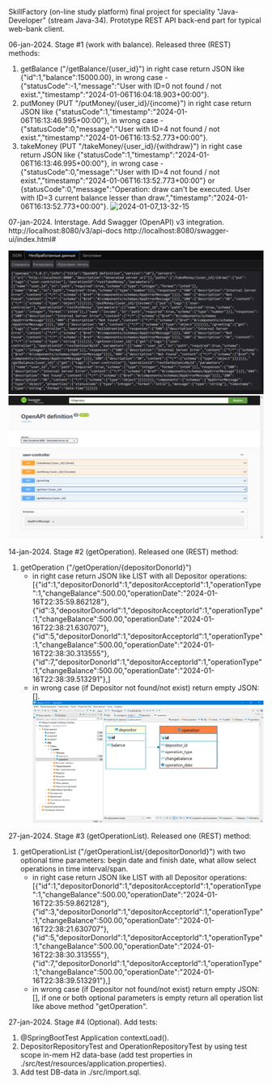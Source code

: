 SkillFactory (on-line study platform) final project for speciality "Java-Developer" (stream Java-34).
Prototype REST API back-end part for typical web-bank client.

06-jan-2024.
Stage #1 (work with balance).
Released three (REST) methods:
1. getBalance ("/getBalance/{user_id}")
   in right case return JSON like {"id":1,"balance":15000.00},
   in wrong case - {"statusCode":-1,"message":"User with ID=0 not found / not exist.","timestamp":"2024-01-06T16:04:18.903+00:00"}.
2. putMoney (PUT "/putMoney/{user_id}/{income}")
   in right case return JSON like {"statusCode":1,"timestamp":"2024-01-06T16:13:46.995+00:00"},
   in wrong case - {"statusCode":0,"message":"User with ID=4 not found / not exist.","timestamp":"2024-01-06T16:13:52.773+00:00"}.
3. takeMoney (PUT "/takeMoney/{user_id}/{withdraw}")
   in right case return JSON like {"statusCode":1,"timestamp":"2024-01-06T16:13:46.995+00:00"},
   in wrong case - {"statusCode":0,"message":"User with ID=4 not found / not exist.","timestamp":"2024-01-06T16:13:52.773+00:00"}
   or {statusCode":0,"message":"Operation: draw can't be executed. User with ID=3 current balance lesser than draw.","timestamp":"2024-01-06T16:13:52.773+00:00"}.
![2024-01-07_13-32-15](https://github.com/VitaliyDmitrienko/SkillFactoryFinalProject/assets/122961378/a3fcd75f-6694-4439-91b3-6f326f1603d0)

07-jan-2024.
Interstage.
Add Swagger (OpenAPI) v3 integration.
http://localhost:8080/v3/api-docs
http://localhost:8080/swagger-ui/index.html#

![img.png](src/main/resources/image/img.png)
![img_1.png](src/main/resources/image/img_1.png)

14-jan-2024.
Stage #2 (getOperation).
Released one (REST) method:
1. getOperation ("/getOperation/{depositorDonorId}")
   - in right case return JSON like LIST with all Depositor operations: 
   [{"id":1,"depositorDonorId":1,"depositorAcceptorId":1,"operationType":1,"changeBalance":500.00,"operationDate":"2024-01-16T22:35:59.862128"},
   {"id":3,"depositorDonorId":1,"depositorAcceptorId":1,"operationType":1,"changeBalance":500.00,"operationDate":"2024-01-16T22:38:21.630707"},
   {"id":5,"depositorDonorId":1,"depositorAcceptorId":1,"operationType":1,"changeBalance":500.00,"operationDate":"2024-01-16T22:38:30.313555"},
   {"id":7,"depositorDonorId":1,"depositorAcceptorId":1,"operationType":1,"changeBalance":500.00,"operationDate":"2024-01-16T22:38:39.513291"},]
   - in wrong case (if Depositor not found/not exist) return empty JSON: [].
![img_2.png](src/main/resources/image/img_2.png)

27-jan-2024.
Stage #3 (getOperationList).
Released one (REST) method:
1. getOperationList ("/getOperationList/{depositorDonorId}") with two optional time parameters: begin date and finish date,
   what allow select operations in time interval/span.
   - in right case return JSON like LIST with all Depositor operations:
        [{"id":1,"depositorDonorId":1,"depositorAcceptorId":1,"operationType":1,"changeBalance":500.00,"operationDate":"2024-01-16T22:35:59.862128"},
        {"id":3,"depositorDonorId":1,"depositorAcceptorId":1,"operationType":1,"changeBalance":500.00,"operationDate":"2024-01-16T22:38:21.630707"},
        {"id":5,"depositorDonorId":1,"depositorAcceptorId":1,"operationType":1,"changeBalance":500.00,"operationDate":"2024-01-16T22:38:30.313555"},
        {"id":7,"depositorDonorId":1,"depositorAcceptorId":1,"operationType":1,"changeBalance":500.00,"operationDate":"2024-01-16T22:38:39.513291"},]
   - in wrong case (if Depositor not found/not exist) return empty JSON: [],
   if one or both optional parameters is empty return all operation list like above method "getOperation".

27-jan-2024.
Stage #4 (Optional).
   Add tests:
   1. @SpringBootTest Application contextLoad().
   2. DepositorRepositoryTest and OperationRepositoryTest by using test scope in-mem H2 data-base
      (add test properties in ./src/test/resources/application.properties).
   3. Add test DB-data in ./src/import.sql.
